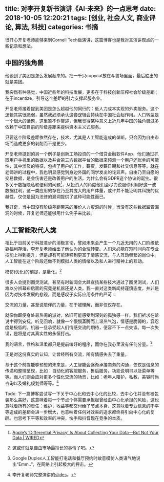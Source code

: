 title: 对李开复新书演讲《AI·未来》的一点思考
date: 2018-10-05 12:20:21
tags: [创业, 社会人文, 商业评论, 算法, 科技]
categories: 书摘
---

很开心开复老师能够来到Cornell Tech做演讲，这篇博客也是我对其演讲观点的一些记录和想法。

<!-- more -->

## 中国的独角兽

他谈到了美团是怎么发展起来的。把一千只copycat放在斗兽场里面，最后胜出的就是美团。

我突然有种感觉，中国近些年的科技发展，更多在于科技创新压榨社会阶级差距；在于incentize，引导这个差距的引力支撑起服务业。

开复老师接着提到美团是怎么超越他的同行的：低人力成本实现的外卖服务。这个逻辑其实很脆弱，虽然我必须承认这套逻辑会持续在中国社会起作用。人口转型是一个很大的话题，这里暂不作赘述，但我觉得某种意义上近几年中国的独角兽过多依赖于中国目前的阶级差距来提供资本主义式服务。

只要这个阶级差距依然存在，技术，尤其是人工智能造成的垄断，只会因为自由市场而造成更多的剥削而不是更少。

开复老师提到的另一个例子是创新工场投资的一个借贷金融软件App，他们通过抓取用户手机里的数据以及并合第三方数据平台的数据来预测一个用户还账单的可能性，其中涉及的特征，包括了用户的工作，薪资，发薪日期和社交信息等等。就在老师讲的过程中，我也明显感觉到身边外国的同学发出的诧异声。自由乃至自愿的交易数据，是会伤害还是改善用户的生活。为什么会有GDPR这个协议的诞生。很多关于数据隐私和便利的问题[^1]，从投资人的角度他们会尽力说服你利用好这一波数据红利，这一类应用的存在乃至其庞大的用户体量，或许并不能证明其科技的优越性，仅仅是因为法律的漏洞提供了这种可能性而已。

我好奇，当中国没有阶级差距带来的廉价人力资源的时候，当没有这些数据监管漏洞的时候，开复老师还能够用什么例子来比较。

## 人工智能取代人类

相比于目前关于科技进步的消极言论，譬如未来会产生一个几近无用的人口阶级依靠福利存活，李开复老师给出了他认为的合理转变。人们未必能在短时间内在专业技能上得到提升，但是却有可能转移到更富于情感交流，与人互动频繁的岗位中。人工智能在这个阶段还做不到模拟人类的情绪以及和人进行精神上的互动。

模仿(优化)的前提，是量化。[^2]

很多人会提到图灵测试，甚至有时新闻会大肆宣扬某些技术通过了图灵测试，人们难以分辨幕布后面的究竟是机器还是人类。我一直对这类新闻持谨慎态度，并非是因为对技术发展的悲观，而是感叹于实际应用条件的严苛：

交流的力量，甚至说陪伴的力量，在于被理解，而非仅仅存在。

就像你即便身处最热闹的派对，依旧可能感受到深刻的孤独感一样。我们祈求在诉说中得到安抚，听见回响，就像一个慢慢蒸腾而上温热气泡，情感是脆弱的，容忍度是极低的。机器一旦承受起人们情感交流的期待，便容不下一点失误。每一次失误，是将是对其真实性的永恒打击。

我的语言，性格和温柔都只是提前编好的程序，而你在我心里没有任何分量。[^3]

正是对这份真实的认知，让曾经所有交流，所有情感失去了重量。

基于这个前提能够预想的未来是，人工智能会逐渐承接商务的沟通，仅仅是信息的传递和整理呈现，比如：自动化的客服服务，售后服务，功能说明书以及菜单等等。而人们则会应对更多个性化交流的场景，比如：老年人陪护，私教，美容时尚咨询以及婚礼规划师等等。[^4]

Todo: 下一篇博客尝试写一下关于中心化和去中心化的比较，去中心化并没有被包装那么美好，这意味着每一个节点个体需要承担起曾经由中心化承担的风险，这也意味着所有的责任：维护，收益等都交付给了节点本身，这意味着专业信息的不平等造成的差距会进一步增大，也意味着任何对效率的追求都终将引向中心化的复辟。也思考下平等和效率的冲突，快手和抖音现在竞争的本质。

[^1]: [Apple’s ‘Differential Privacy’ Is About Collecting Your Data—But Not ​Your Data | WIRED](https://www.wired.com/2016/06/apples-differential-privacy-collecting-data/)
[^2]: 这或许就是自由市场最擅长的事情了吧。
[^3]: Google Duplex人工智能打电话和餐厅预约时故意模仿人类语气地说出“Emm..”，在网络上引起极大的抨击。
[^4]: 李开复老师完整演讲的[slides](https://drive.google.com/file/d/1UoGy6pIScLBn4cLL_HgikA1gaSJbFVC8/view)。